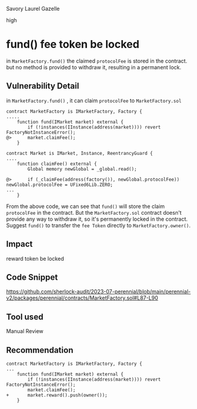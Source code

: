 Savory Laurel Gazelle

high

# fund() fee token be locked
in `MarketFactory.fund()`
the claimed `protocolFee` is stored in the contract.
but no method is provided to withdraw it, resulting in a permanent lock.

## Vulnerability Detail

in `MarketFactory.fund()` , it can claim `protocolFee` to `MarketFactory.sol`

```solidity
contract MarketFactory is IMarketFactory, Factory {
.....
    function fund(IMarket market) external {
        if (!instances(IInstance(address(market)))) revert FactoryNotInstanceError();
@>      market.claimFee();
    }
```

```solidity
contract Market is IMarket, Instance, ReentrancyGuard {
....
    function claimFee() external {
        Global memory newGlobal = _global.read();

@>      if (_claimFee(address(factory()), newGlobal.protocolFee)) newGlobal.protocolFee = UFixed6Lib.ZERO;
...
    }
```

From the above code, we can see that `fund()` will store the claim `protocolFee` in the contract.
But the `MarketFactory.sol` contract doesn't provide any way to withdraw it, so it's permanently locked in the contract.
Suggest `fund()` to transfer the `fee Token` directly to `MarketFactory.owner()`.

## Impact
reward token be locked
## Code Snippet

https://github.com/sherlock-audit/2023-07-perennial/blob/main/perennial-v2/packages/perennial/contracts/MarketFactory.sol#L87-L90

## Tool used

Manual Review

## Recommendation
```solidity
contract MarketFactory is IMarketFactory, Factory {
...
    function fund(IMarket market) external {
        if (!instances(IInstance(address(market)))) revert FactoryNotInstanceError();
        market.claimFee();
+       market.reward().push(owner());
    }
```